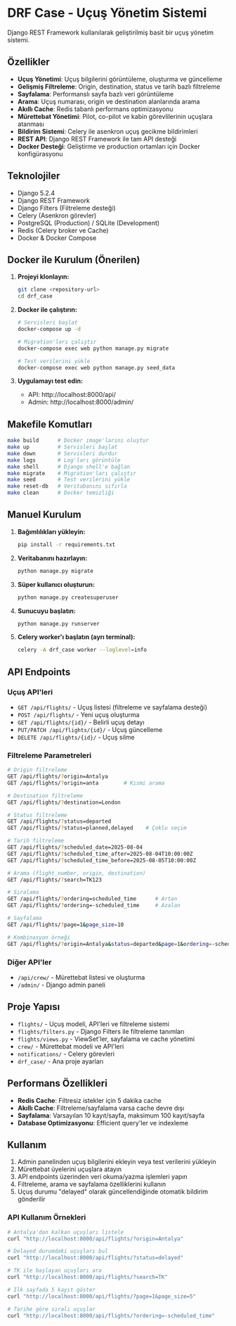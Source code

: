 # DRF Case - Uçuş Yönetim Sistemi

Django REST Framework kullanılarak geliştirilmiş basit bir uçuş yönetim sistemi.

## Özellikler

- **Uçuş Yönetimi**: Uçuş bilgilerini görüntüleme, oluşturma ve güncelleme
- **Gelişmiş Filtreleme**: Origin, destination, status ve tarih bazlı filtreleme
- **Sayfalama**: Performanslı sayfa bazlı veri görüntüleme
- **Arama**: Uçuş numarası, origin ve destination alanlarında arama
- **Akıllı Cache**: Redis tabanlı performans optimizasyonu
- **Mürettebat Yönetimi**: Pilot, co-pilot ve kabin görevlilerinin uçuşlara atanması
- **Bildirim Sistemi**: Celery ile asenkron uçuş gecikme bildirimleri
- **REST API**: Django REST Framework ile tam API desteği
- **Docker Desteği**: Geliştirme ve production ortamları için Docker konfigürasyonu

## Teknolojiler

- Django 5.2.4
- Django REST Framework
- Django Filters (Filtreleme desteği)
- Celery (Asenkron görevler)
- PostgreSQL (Production) / SQLite (Development)
- Redis (Celery broker ve Cache)
- Docker & Docker Compose

## Docker ile Kurulum (Önerilen)

1. **Projeyi klonlayın:**
   ```bash
   git clone <repository-url>
   cd drf_case
   ```

2. **Docker ile çalıştırın:**
   ```bash
   # Servisleri başlat
   docker-compose up -d
   
   # Migration'ları çalıştır
   docker-compose exec web python manage.py migrate
   
   # Test verilerini yükle
   docker-compose exec web python manage.py seed_data
   ```

3. **Uygulamayı test edin:**
   - API: http://localhost:8000/api/
   - Admin: http://localhost:8000/admin/

## Makefile Komutları

```bash
make build      # Docker image'larını oluştur
make up         # Servisleri başlat
make down       # Servisleri durdur
make logs       # Log'ları görüntüle
make shell      # Django shell'e bağlan
make migrate    # Migration'ları çalıştır
make seed       # Test verilerini yükle
make reset-db   # Veritabanını sıfırla
make clean      # Docker temizliği
```

## Manuel Kurulum

1. **Bağımlılıkları yükleyin:**
   ```bash
   pip install -r requirements.txt
   ```

2. **Veritabanını hazırlayın:**
   ```bash
   python manage.py migrate
   ```

3. **Süper kullanıcı oluşturun:**
   ```bash
   python manage.py createsuperuser
   ```

4. **Sunucuyu başlatın:**
   ```bash
   python manage.py runserver
   ```

5. **Celery worker'ı başlatın (ayrı terminal):**
   ```bash
   celery -A drf_case worker --loglevel=info
   ```

## API Endpoints

### Uçuş API'leri
- `GET /api/flights/` - Uçuş listesi (filtreleme ve sayfalama desteği)
- `POST /api/flights/` - Yeni uçuş oluşturma
- `GET /api/flights/{id}/` - Belirli uçuş detayı
- `PUT/PATCH /api/flights/{id}/` - Uçuş güncelleme
- `DELETE /api/flights/{id}/` - Uçuş silme

### Filtreleme Parametreleri
```bash
# Origin filtreleme
GET /api/flights/?origin=Antalya
GET /api/flights/?origin=anta        # Kısmi arama

# Destination filtreleme  
GET /api/flights/?destination=London

# Status filtreleme
GET /api/flights/?status=departed
GET /api/flights/?status=planned,delayed    # Çoklu seçim

# Tarih filtreleme
GET /api/flights/?scheduled_date=2025-08-04
GET /api/flights/?scheduled_time_after=2025-08-04T10:00:00Z
GET /api/flights/?scheduled_time_before=2025-08-05T10:00:00Z

# Arama (flight_number, origin, destination)
GET /api/flights/?search=TK123

# Sıralama
GET /api/flights/?ordering=scheduled_time      # Artan
GET /api/flights/?ordering=-scheduled_time     # Azalan

# Sayfalama
GET /api/flights/?page=1&page_size=10

# Kombinasyon örneği
GET /api/flights/?origin=Antalya&status=departed&page=1&ordering=-scheduled_time
```

### Diğer API'ler
- `/api/crew/` - Mürettebat listesi ve oluşturma
- `/admin/` - Django admin paneli

## Proje Yapısı

- `flights/` - Uçuş modeli, API'leri ve filtreleme sistemi
- `flights/filters.py` - Django Filters ile filtreleme tanımları
- `flights/views.py` - ViewSet'ler, sayfalama ve cache yönetimi
- `crew/` - Mürettebat modeli ve API'leri  
- `notifications/` - Celery görevleri
- `drf_case/` - Ana proje ayarları

## Performans Özellikleri

- **Redis Cache**: Filtresiz istekler için 5 dakika cache
- **Akıllı Cache**: Filtreleme/sayfalama varsa cache devre dışı
- **Sayfalama**: Varsayılan 10 kayıt/sayfa, maksimum 100 kayıt/sayfa
- **Database Optimizasyonu**: Efficient query'ler ve indexleme

## Kullanım

1. Admin panelinden uçuş bilgilerini ekleyin veya test verilerini yükleyin
2. Mürettebat üyelerini uçuşlara atayın
3. API endpoints üzerinden veri okuma/yazma işlemleri yapın
4. Filtreleme, arama ve sayfalama özelliklerini kullanın
5. Uçuş durumu "delayed" olarak güncellendiğinde otomatik bildirim gönderilir

### API Kullanım Örnekleri

```bash
# Antalya'dan kalkan uçuşları listele
curl "http://localhost:8000/api/flights/?origin=Antalya"

# Delayed durumdaki uçuşları bul  
curl "http://localhost:8000/api/flights/?status=delayed"

# TK ile başlayan uçuşları ara
curl "http://localhost:8000/api/flights/?search=TK"

# İlk sayfada 5 kayıt göster
curl "http://localhost:8000/api/flights/?page=1&page_size=5"

# Tarihe göre sıralı uçuşlar
curl "http://localhost:8000/api/flights/?ordering=-scheduled_time"
```